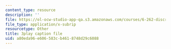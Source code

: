 ```yaml
---
content_type: resource
description: ''
file: https://ol-ocw-studio-app-qa.s3.amazonaws.com/courses/6-262-discrete-stochastic-processes-spring-2011/a80eda96e606583cb4618748d29c6088_mNGVkKeMUtc.vtt
file_type: application/x-subrip
resourcetype: Other
title: 3play caption file
uid: a80eda96-e606-583c-b461-8748d29c6088
---
```

